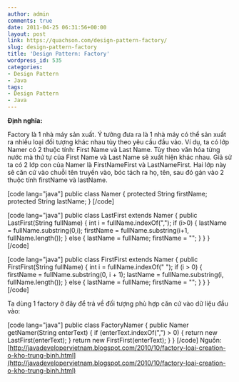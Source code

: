 ```yaml
---
author: admin
comments: true
date: 2011-04-25 06:31:56+00:00
layout: post
link: https://quachson.com/design-pattern-factory/
slug: design-pattern-factory
title: 'Design Pattern: Factory'
wordpress_id: 535
categories:
- Design Pattern
- Java
tags:
- Design Pattern
- Java
---
```


**Định nghĩa:**

Factory là 1 nhà máy sản xuất. Ý tưởng đưa ra là 1 nhà máy có thể sản xuất ra nhiều loại đối tượng khác nhau tùy theo yêu cầu đầu vào.
Ví dụ, ta có lớp Namer có 2 thuộc tính: First Name và Last Name. Tùy theo văn hóa từng nước mà thứ tự của First Name và Last Name sẽ xuất hiện khác nhau. Giả sử ta có 2 lớp con của Namer là FirstNameFirst và LastNameFirst. Hai lớp này sẽ căn cứ vào chuỗi tên truyền vào, bóc tách ra họ, tên, sau đó gán vào 2 thuộc tính firstName và lastName.

[code lang="java"]
public class Namer {
   protected String firstName;
   protected String lastName;
}
[/code]

[code lang="java"]
public class LastFirst extends Namer {
   public LastFirst(String fullName) {
      int i = fullName.indexOf(",");
      if (i>0) {
         lastName = fullName.substring(0,i);
         firstName = fullName.substring(i+1, fullName.length());
      } else {
         lastName = fullName;
         firstName = "";
      }
   }
}
[/code]

[code lang="java"]
public class FirstFirst extends Namer {
   public FirstFirst(String fullName) {
      int i = fullName.indexOf(" ");
      if (i > 0) {
         firstName = fullName.substring(0, i + 1);
         lastName = fullName.substring(i, fullName.length());
      } else {
         lastName = fullName;
         firstName = "";
      }
   }
}
[/code]


Ta dùng 1 factory ở đây để trả về đối tượng phù hợp căn cứ vào dữ liệu đầu vào:

[code lang="java"]
public class FactoryNamer {
   public Namer getNamer(String enterText) {
      if (enterText.indexOf(",") > 0) {
         return new LastFirst(enterText);
      }
      return new FirstFirst(enterText);
   }
}
[/code]
Nguồn: [http://javadevelopervietnam.blogspot.com/2010/10/factory-loai-creation-o-kho-trung-binh.html](http://javadevelopervietnam.blogspot.com/2010/10/factory-loai-creation-o-kho-trung-binh.html)
